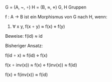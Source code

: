 G = (A, ~, ∘)
H = (B, ≈, ⋄)
G, H Gruppen

f : A → B ist ein Morphismus von G nach H, wenn:

  1. ∀ x y, f(x ∘ y) ≈ f(x) ⋄ f(y)

Beweise: f(id) ≈ id

Bisheriger Ansatz:

  f(id ∘ x) ≈ f(id) ⋄ f(x)

  f(x ∘ inv(x)) ≈ f(x) ⋄ f(inv(x))
                ≈ f(id)

  f(x) ⋄ f(inv(x)) ≈ f(id)
